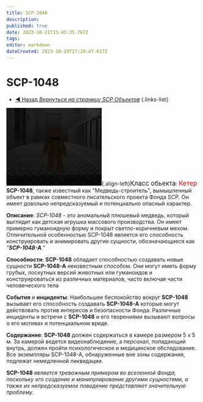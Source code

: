 ```yaml
---
title: SCP-1048
description: 
published: true
date: 2023-10-21T15:45:35.767Z
tags: 
editor: markdown
dateCreated: 2023-10-19T17:28:47.617Z
---
```


# SCP-1048
- [:arrow_backward: Назад *Вернуться на страницу SCP Объектов*](/ru/game/scps)
{.links-list}


![1048-testroom.webp](/images/roles/1048-testroom.webp){.align-left}<big>Класс обьекта</big>: <font color="#ba1013"><big>Кетер</big></font>
**SCP-1048**, также известный как "Медведь-строитель", вымышленный объект в рамках совместного писательского проекта Фонда SCP. Он имеет довольно непредсказуемый и потенциально опасный характер.

**Описание**:
*SCP-1048* - это аномальный плюшевый медведь, который выглядит как детская игрушка массового производства. Он имеет примерно гуманоидную форму и покрыт светло-коричневым мехом. Отличительной особенностью SCP-1048 является его способность конструировать и анимировать другие сущности, обозначающиеся как *"**SCP-1048-A**."*

**Способности**:
**SCP-1048** обладает способностью создавать новые сущности **SCP-1048-A** неизвестным способом.
Они могут иметь форму грубых, лоскутных версий животных или гуманоидов и конструироваться из различных материалов, часто включая части человеческого тела

**События** и **инциденты**:
Наибольшее беспокойство вокруг **SCP-1048** вызывает его способность создавать **SCP-1048-A** которые могут действовать против интересов и безопасности Фонда. Различные инциденты и встречи с **SCP-1048** и его творениями вызывают вопросы о его мотивах и потенциальном вреде.

**Содержание**:
**SCP-1048**  должен содержаться в камере размером 5 х 5 м. За камерой ведется видеонаблюдение, а персонал, попадающий внутрь, должен пройти психологическое и медицинское обследование. Все экземпляры SCP-1048-A, обнаруженные вне зоны содержания, подлежат немедленной ликвидации.

**SCP-1048** *является тревожным примером  во вселенной Фонда, поскольку его создание и манипулирование другими сущностями, а также их непредсказуемое поведение представляют значительную проблему*.